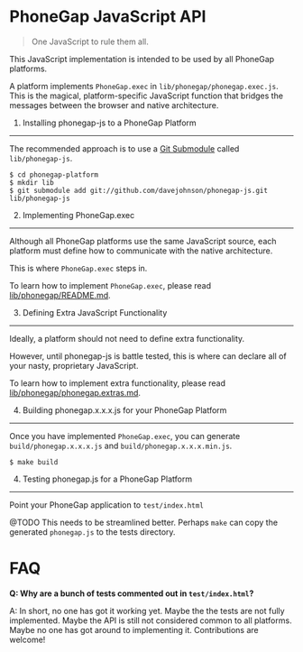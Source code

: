 PhoneGap JavaScript API
=======================

> One JavaScript to rule them all.

This JavaScript implementation is intended to be used by all PhoneGap platforms.

A platform implements `PhoneGap.exec` in `lib/phonegap/phonegap.exec.js`.
This is the magical, platform-specific JavaScript function that bridges
the messages between the browser and native architecture.

1) Installing phonegap-js to a PhoneGap Platform
------------------------------------------------

The recommended approach is to use a [Git Submodule](http://progit.org/book/ch6-6.html)
called `lib/phonegap-js`.

    $ cd phonegap-platform
    $ mkdir lib
    $ git submodule add git://github.com/davejohnson/phonegap-js.git lib/phonegap-js

2) Implementing PhoneGap.exec
-----------------------------

Although all PhoneGap platforms use the same JavaScript source, each platform must
define how to communicate with the native architecture.

This is where `PhoneGap.exec` steps in.

To learn how to implement `PhoneGap.exec`, please read [lib/phonegap/README.md](phonegap-js/blob/master/lib/phonegap/README.md).

3) Defining Extra JavaScript Functionality
------------------------------------------

Ideally, a platform should not need to define extra functionality.

However, until phonegap-js is battle tested, this is where can declare
all of your nasty, proprietary JavaScript.

To learn how to implement extra functionality, please read [lib/phonegap/phonegap.extras.md](phonegap-js/blob/master/lib/phonegap/phonegap.extras.md).

4) Building phonegap.x.x.x.js for your PhoneGap Platform
--------------------------------------------------------

Once you have implemented `PhoneGap.exec`, you can generate `build/phonegap.x.x.x.js`
and `build/phonegap.x.x.x.min.js`.

    $ make build

4) Testing phonegap.js for a PhoneGap Platform
----------------------------------------------

Point your PhoneGap application to `test/index.html`

@TODO This needs to be streamlined better. Perhaps `make` can copy the generated `phonegap.js` to the tests directory.

FAQ
===

__Q: Why are a bunch of tests commented out in `test/index.html`?__

A: In short, no one has got it working yet. Maybe the the tests are not fully implemented. Maybe the API is still not considered common to all platforms. Maybe no one has got around to implementing it. Contributions are welcome!
